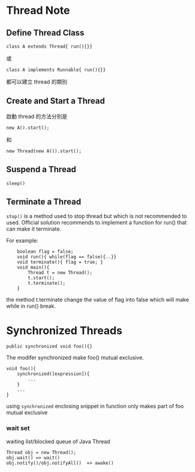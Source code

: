 # Thread Note
## Define Thread Class
`class A extends Thread{ run(){}} `

或 

`class A implements Runnable{ run(){}} `

都可以建立 thread 的類別

## Create and Start a Thread
啟動 thread 的方法分別是

`new A().start();`

和

`new Thread(new A()).start();`

## Suspend a Thread
`sleep()`

## Terminate a Thread
`stop()` is a method used to stop thread but which is not recommended to used. 
Official solution recommends to implement a function for run() that can make it terminate.

For example:
```
	boolean flag = false;
	void run(){ while(flag == false){..}}
	void terminate(){ flag = true; }
	void main(){
		Thread t = new Thread();
		t.start();
		t.terminate();
	}
```	
the method t.terminate change the value of flag into false which will make while in run() break.


# Synchronized Threads

`public synchronized void foo(){}`

The modifer synchronized make foo() mutual exclusive.

```
void foo(){
	synchronized([expression]){
		...
	}
	...
}
```

using `synchronized` enclosing snippet in function only makes part of foo mutual exclusive

### wait set 

waiting list/blocked queue of Java Thread

```
Thread obj = new Thread();
obj.wait() => wait()
obj.notify()/obj.notifyAll()  => awake()
```